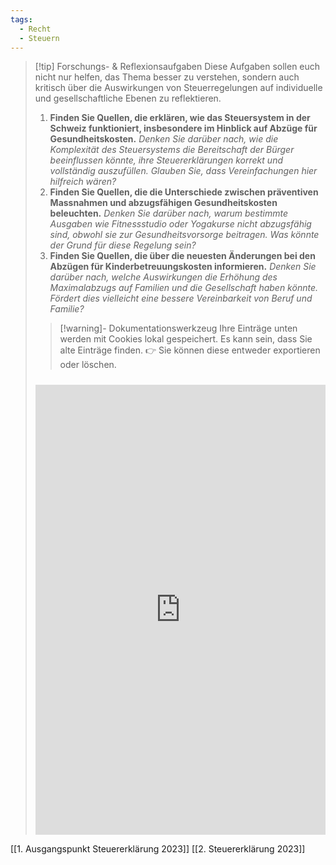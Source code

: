 ```yaml
---
tags:
  - Recht
  - Steuern
---
```

>[!tip] Forschungs- & Reflexionsaufgaben
>Diese Aufgaben sollen euch nicht nur helfen, das Thema besser zu verstehen, sondern auch kritisch über die Auswirkungen von Steuerregelungen auf individuelle und gesellschaftliche Ebenen zu reflektieren.
>1. **Finden Sie Quellen, die erklären, wie das Steuersystem in der Schweiz funktioniert, insbesondere im Hinblick auf Abzüge für Gesundheitskosten.** *Denken Sie darüber nach, wie die Komplexität des Steuersystems die Bereitschaft der Bürger beeinflussen könnte, ihre Steuererklärungen korrekt und vollständig auszufüllen. Glauben Sie, dass Vereinfachungen hier hilfreich wären?*
>2. **Finden Sie Quellen, die die Unterschiede zwischen präventiven Massnahmen und abzugsfähigen Gesundheitskosten beleuchten.** *Denken Sie darüber nach, warum bestimmte Ausgaben wie Fitnessstudio oder Yogakurse nicht abzugsfähig sind, obwohl sie zur Gesundheitsvorsorge beitragen. Was könnte der Grund für diese Regelung sein?*
>3. **Finden Sie Quellen, die über die neuesten Änderungen bei den Abzügen für Kinderbetreuungskosten informieren.** *Denken Sie darüber nach, welche Auswirkungen die Erhöhung des Maximalabzugs auf Familien und die Gesellschaft haben könnte. Fördert dies vielleicht eine bessere Vereinbarkeit von Beruf und Familie?*
>   
>>[!warning]- Dokumentationswerkzeug 
>Ihre Einträge unten werden mit Cookies lokal gespeichert. Es kann sein, dass Sie alte Einträge finden. 
>👉 Sie können diese entweder exportieren oder löschen.
>#####
><iframe src="https://app.Lumi.education/api/v1/run/nYkJQz/embed" width="100%" height="720" frameborder="0" allowfullscreen="allowfullscreen" allow="geolocation *; microphone *; camera *; midi *; encrypted-media *"></iframe>

[[1. Ausgangspunkt Steuererklärung 2023]]
[[2. Steuererklärung 2023]]
